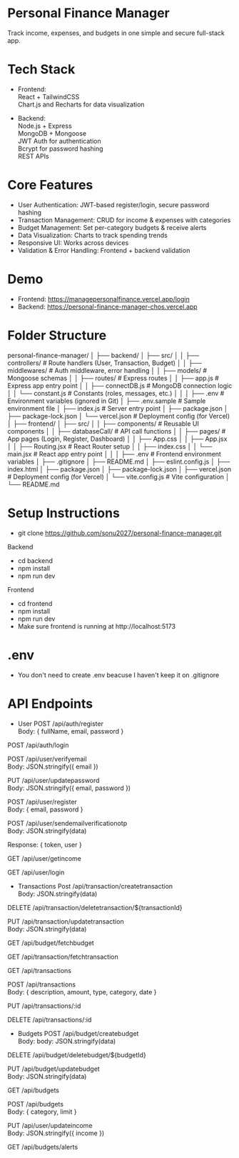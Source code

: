 # Personal Finance Manager

Track income, expenses, and budgets in one simple and secure full-stack app.

# Tech Stack

- Frontend: <br>
  React + TailwindCSS <br>
  Chart.js and Recharts for data visualization

- Backend: <br>
  Node.js + Express <br>
  MongoDB + Mongoose <br>
  JWT Auth for authentication <br>
  Bcrypt for password hashing <br>
  REST APIs

# Core Features

- User Authentication: JWT-based register/login, secure password hashing
- Transaction Management: CRUD for income & expenses with categories
- Budget Management: Set per-category budgets & receive alerts
- Data Visualization: Charts to track spending trends
- Responsive UI: Works across devices
- Validation & Error Handling: Frontend + backend validation

# Demo

- Frontend: https://managepersonalfinance.vercel.app/login
- Backend: https://personal-finance-manager-chos.vercel.app

# Folder Structure

personal-finance-manager/
│
├── backend/
│ ├── src/
│ │ ├── controllers/ # Route handlers (User, Transaction, Budget)
│ │ ├── middlewares/ # Auth middleware, error handling
│ │ ├── models/ # Mongoose schemas
│ │ ├── routes/ # Express routes
│ │ ├── app.js # Express app entry point
│ │ ├── connectDB.js # MongoDB connection logic
│ │ └── constant.js # Constants (roles, messages, etc.)
│ │
│ ├── .env # Environment variables (ignored in Git)
│ ├── .env.sample # Sample environment file
│ ├── index.js # Server entry point
│ ├── package.json
│ ├── package-lock.json
│ └── vercel.json # Deployment config (for Vercel)
│
├── frontend/
│ ├── src/
│ │ ├── components/ # Reusable UI components
│ │ ├── databaseCall/ # API call functions
│ │ ├── pages/ # App pages (Login, Register, Dashboard)
│ │ ├── App.css
│ │ ├── App.jsx
│ │ ├── Routing.jsx # React Router setup
│ │ ├── index.css
│ │ └── main.jsx # React app entry point
│ │
│ ├── .env # Frontend environment variables
│ ├── .gitignore
│ ├── README.md
│ ├── eslint.config.js
│ ├── index.html
│ ├── package.json
│ ├── package-lock.json
│ ├── vercel.json # Deployment config (for Vercel)
│ └── vite.config.js # Vite configuration
│
└── README.md

# Setup Instructions

- git clone https://github.com/sonu2027/personal-finance-manager.git

Backend

- cd backend
- npm install
- npm run dev

Frontend

- cd frontend
- npm install
- npm run dev
- Make sure frontend is running at http://localhost:5173

# .env

- You don't need to create .env beacuse I haven't keep it on .gitignore

# API Endpoints

- User
  POST /api/auth/register <br>
  Body: { fullName, email, password } <br>

POST /api/auth/login <br>

POST /api/user/verifyemail <br>
Body: JSON.stringify({ email }) <br>

PUT /api/user/updatepassword <br>
Body: JSON.stringify({ email, password }) <br>

POST /api/user/register <br>
Body: { email, password } <br>

POST /api/user/sendemailverificationotp <br>
Body: JSON.stringify(data) <br>

Response: { token, user } <br>

GET /api/user/getincome <br>

GET /api/user/login <br>

- Transactions
  Post /api/transaction/createtransaction <br>
  Body: JSON.stringify(data) <br>

DELETE /api/transaction/deletetransaction/${transactionId} <br>

PUT /api/transaction/updatetransaction <br>
Body: JSON.stringify(data) <br>

GET /api/budget/fetchbudget <br>

GET /api/transaction/fetchtransaction <br>

GET /api/transactions <br>

POST /api/transactions <br>
Body: { description, amount, type, category, date } <br>

PUT /api/transactions/:id <br>

DELETE /api/transactions/:id <br>

- Budgets
  POST /api/budget/createbudget <br>
  Body: body: JSON.stringify(data) <br>

DELETE /api/budget/deletebudget/${budgetId} <br>

PUT /api/budget/updatebudget <br>
Body: JSON.stringify(data) <br>

GET /api/budgets <br>

POST /api/budgets <br>
Body: { category, limit } <br>

PUT /api/user/updateincome <br>
Body: JSON.stringify({ income }) <br>

GET /api/budgets/alerts <br>
